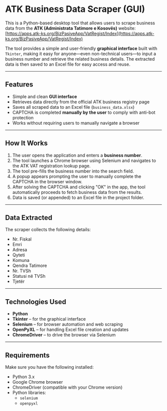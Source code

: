 # ATK Business Data Scraper (GUI)

This is a Python-based desktop tool that allows users to scrape business data from the **ATK (Administrata Tatimore e Kosovës)** website:  
[https://apps.atk-ks.org/BizPasiveApp/VatRegist/Index](https://apps.atk-ks.org/BizPasiveApp/VatRegist/Index)

The tool provides a simple and user-friendly **graphical interface** built with `Tkinter`, making it easy for anyone—even non-technical users—to input a business number and retrieve the related business details. The extracted data is then saved to an Excel file for easy access and reuse.

---

## Features

- Simple and clean **GUI interface**
- Retrieves data directly from the official ATK business registry page
- Saves all scraped data to an Excel file (`business_data.xlsx`)
- CAPTCHA is completed **manually by the user** to comply with anti-bot protection
- Works without requiring users to manually navigate a browser

---

## How It Works

1. The user opens the application and enters a **business number**.
2. The tool launches a Chrome browser using Selenium and navigates to the ATK VAT registration lookup page.
3. The tool pre-fills the business number into the search field.
4. A popup appears prompting the user to manually complete the CAPTCHA in the browser window.
5. After solving the CAPTCHA and clicking "OK" in the app, the tool automatically proceeds to fetch business data from the results.
6. Data is saved (or appended) to an Excel file in the project folder.

---

## Data Extracted

The scraper collects the following details:

- Nr. Fiskal
- Emri
- Adresa
- Qyteti
- Komuna
- Qendra Tatimore
- Nr. TVSh
- Statusi në TVSh
- Tjetër

---

## Technologies Used

- **Python**
- **Tkinter** – for the graphical interface
- **Selenium** – for browser automation and web scraping
- **OpenPyXL** – for handling Excel file creation and updates
- **ChromeDriver** – to drive the browser via Selenium

---

## Requirements

Make sure you have the following installed:

- Python 3.x
- Google Chrome browser
- ChromeDriver (compatible with your Chrome version)
- Python libraries:
  - `selenium`
  - `openpyxl`
